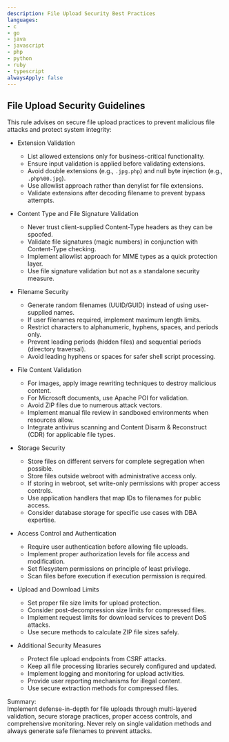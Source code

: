 ```yaml
---
description: File Upload Security Best Practices
languages:
- c
- go
- java
- javascript
- php
- python
- ruby
- typescript
alwaysApply: false
---
```


## File Upload Security Guidelines

This rule advises on secure file upload practices to prevent malicious file attacks and protect system integrity:

- Extension Validation
  - List allowed extensions only for business-critical functionality.
  - Ensure input validation is applied before validating extensions.
  - Avoid double extensions (e.g., `.jpg.php`) and null byte injection (e.g., `.php%00.jpg`).
  - Use allowlist approach rather than denylist for file extensions.
  - Validate extensions after decoding filename to prevent bypass attempts.

- Content Type and File Signature Validation
  - Never trust client-supplied Content-Type headers as they can be spoofed.
  - Validate file signatures (magic numbers) in conjunction with Content-Type checking.
  - Implement allowlist approach for MIME types as a quick protection layer.
  - Use file signature validation but not as a standalone security measure.

- Filename Security
  - Generate random filenames (UUID/GUID) instead of using user-supplied names.
  - If user filenames required, implement maximum length limits.
  - Restrict characters to alphanumeric, hyphens, spaces, and periods only.
  - Prevent leading periods (hidden files) and sequential periods (directory traversal).
  - Avoid leading hyphens or spaces for safer shell script processing.

- File Content Validation
  - For images, apply image rewriting techniques to destroy malicious content.
  - For Microsoft documents, use Apache POI for validation.
  - Avoid ZIP files due to numerous attack vectors.
  - Implement manual file review in sandboxed environments when resources allow.
  - Integrate antivirus scanning and Content Disarm & Reconstruct (CDR) for applicable file types.

- Storage Security
  - Store files on different servers for complete segregation when possible.
  - Store files outside webroot with administrative access only.
  - If storing in webroot, set write-only permissions with proper access controls.
  - Use application handlers that map IDs to filenames for public access.
  - Consider database storage for specific use cases with DBA expertise.

- Access Control and Authentication
  - Require user authentication before allowing file uploads.
  - Implement proper authorization levels for file access and modification.
  - Set filesystem permissions on principle of least privilege.
  - Scan files before execution if execution permission is required.

- Upload and Download Limits
  - Set proper file size limits for upload protection.
  - Consider post-decompression size limits for compressed files.
  - Implement request limits for download services to prevent DoS attacks.
  - Use secure methods to calculate ZIP file sizes safely.

- Additional Security Measures
  - Protect file upload endpoints from CSRF attacks.
  - Keep all file processing libraries securely configured and updated.
  - Implement logging and monitoring for upload activities.
  - Provide user reporting mechanisms for illegal content.
  - Use secure extraction methods for compressed files.

Summary:  
Implement defense-in-depth for file uploads through multi-layered validation, secure storage practices, proper access controls, and comprehensive monitoring. Never rely on single validation methods and always generate safe filenames to prevent attacks.